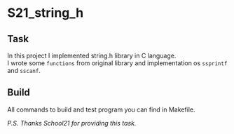 # S21_string_h

## Task
In this project I implemented string.h library in C language.   
I wrote some `functions` from original library and implementation os `ssprintf` and `sscanf`.

## Build 
All commands to build and test program you can find in Makefile.


_P.S. Thanks School21 for providing this task._


